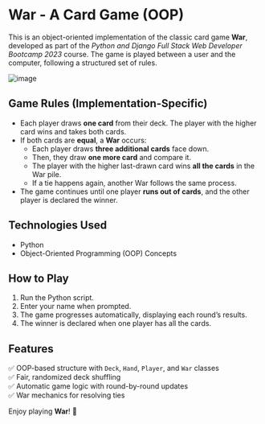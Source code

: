# War - A Card Game (OOP)  

This is an object-oriented implementation of the classic card game **War**, developed as part of the *Python and Django Full Stack Web Developer Bootcamp 2023* course. The game is played between a user and the computer, following a structured set of rules.  

![image](https://github.com/user-attachments/assets/9723b362-3c37-4f1a-992f-fc49f4593aa3)

## **Game Rules (Implementation-Specific)**  
- Each player draws **one card** from their deck. The player with the higher card wins and takes both cards.  
- If both cards are **equal**, a **War** occurs:  
  - Each player draws **three additional cards** face down.  
  - Then, they draw **one more card** and compare it.  
  - The player with the higher last-drawn card wins **all the cards** in the War pile.  
  - If a tie happens again, another War follows the same process.  
- The game continues until one player **runs out of cards**, and the other player is declared the winner.  

## **Technologies Used**  
- Python  
- Object-Oriented Programming (OOP) Concepts  

## **How to Play**  
1. Run the Python script.  
2. Enter your name when prompted.  
3. The game progresses automatically, displaying each round’s results.  
4. The winner is declared when one player has all the cards.  

## **Features**  
✅ OOP-based structure with `Deck`, `Hand`, `Player`, and `War` classes  
✅ Fair, randomized deck shuffling  
✅ Automatic game logic with round-by-round updates  
✅ War mechanics for resolving ties  

Enjoy playing **War**! 🚀

